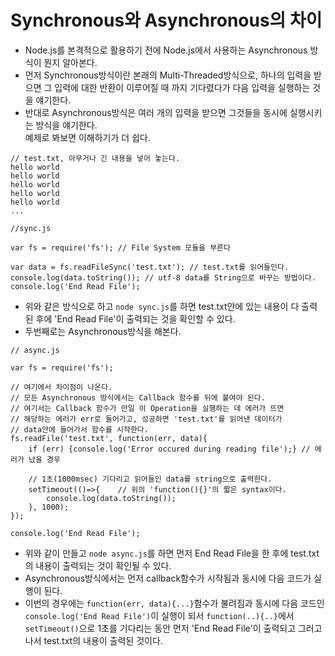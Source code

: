 Synchronous와 Asynchronous의 차이
==================================

* Node.js를 본격적으로 활용하기 전에 Node.js에서 사용하는 Asynchronous 방식이 뭔지 알아본다.  
* 먼저 Synchronous방식이란 본래의 Multi-Threaded방식으로, 하나의 입력을 받으면 그 입력에 대한 반환이 이루어질 때 까지 기다렸다가 다음 입력을 실행하는 것을 얘기한다.    
* 반대로 Asynchronous방식은 여러 개의 입력을 받으면 그것들을 동시에 실행시키는 방식을 얘기한다.  
예제로 봐보면 이해하기가 더 쉽다.   

~~~
// test.txt, 아무거나 긴 내용을 넣어 놓는다.
hello world
hello world
hello world
hello world
hello world
...
~~~

~~~
//sync.js

var fs = require('fs'); // File System 모듈을 부른다

var data = fs.readFileSync('test.txt'); // test.txt를 읽어들인다.
console.log(data.toString()); // utf-8 data를 String으로 바꾸는 방법이다.
console.log('End Read File');
~~~

* 위와 같은 방식으로 하고 `node sync.js`를 하면 test.txt안에 있는 내용이 다 출력 된 후에 'End Read File'이 출력되는 것을 확인할 수 있다.
* 두번째로는 Asynchronous방식을 해본다.

~~~
// async.js

var fs = require('fs');

// 여기에서 차이점이 나온다.
// 모든 Asynchronous 방식에서는 Callback 함수를 뒤에 붙여야 된다.
// 여기서는 Callback 함수가 만일 이 Operation을 실행하는 데 에러가 뜨면
// 해당하는 에러가 err로 들어가고, 성공하면 'test.txt'를 읽어낸 데이터가
// data안에 들어가서 함수를 시작한다.
fs.readFile('test.txt', function(err, data){
	if (err) {console.log('Error occured during reading file');} // 에러가 났을 경우

	// 1초(1000msec) 기다리고 읽어들인 data를 string으로 출력한다.
	setTimeout(()=>{	// 위의 'function(){}'의 짧은 syntax이다.
		console.log(data.toString());
	}, 1000);
});

console.log('End Read File');
~~~

* 위와 같이 만들고 `node async.js`를 하면 먼저 End Read File을 한 후에 test.txt의 내용이 출력되는 것이 확인될 수 있다.
* Asynchronous방식에서는 먼저 callback함수가 시작됨과 동시에 다음 코드가 실행이 된다.
* 이번의 경우에는 `function(err, data){...}`함수가 불려짐과 동시에 다음 코드인 `console.log('End Read File')`이 실행이 되서 `function(..){..}`에서 `setTimeout()`으로 1초를 기다리는 동안 먼저 'End Read File'이 출력되고 그러고 나서 test.txt의 내용이 출력된 것이다.
